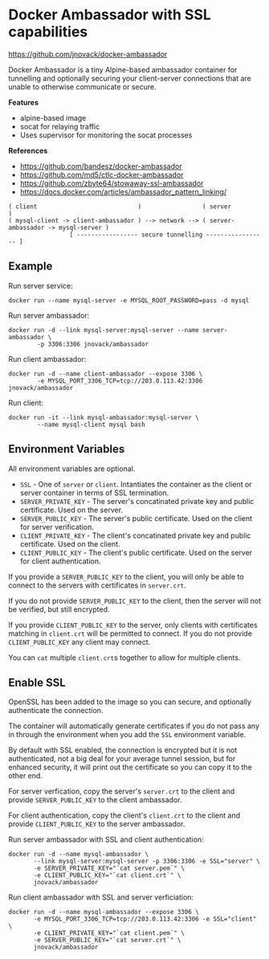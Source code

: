 # Docker Ambassador with SSL capabilities

https://github.com/jnovack/docker-ambassador

Docker Ambassador is a tiny Alpine-based ambassador container for
tunnelling and optionally securing your client-server connections
that are unable to otherwise communicate or secure.


**Features**
* alpine-based image
* socat for relaying traffic
* Uses supervisor for monitoring the socat processes


**References**
* https://github.com/bandesz/docker-ambassador
* https://github.com/md5/ctlc-docker-ambassador
* https://github.com/zbyte64/stowaway-ssl-ambassador
* https://docs.docker.com/articles/ambassador_pattern_linking/


```
( client                            )                 ( server                            )
( mysql-client -> client-ambassador ) --> network --> ( server-ambassador -> mysql-server )
                 [ ----------------- secure tunnelling ----------------- ]
```


## Example

Run server service:
```
docker run --name mysql-server -e MYSQL_ROOT_PASSWORD=pass -d mysql
```

Run server ambassador:
```
docker run -d --link mysql-server:mysql-server --name server-ambassador \
        -p 3306:3306 jnovack/ambassador
```

Run client ambassador:
```
docker run -d --name client-ambassador --expose 3306 \
        -e MYSQL_PORT_3306_TCP=tcp://203.0.113.42:3306 jnovack/ambassador
```

Run client:
```
docker run -it --link mysql-ambassador:mysql-server \
        --name mysql-client mysql bash
```

## Environment Variables

All environment variables are optional.

* `SSL` - One of `server` or `client`. Intantiates the container as the
client or server container in terms of SSL termination.
* `SERVER_PRIVATE_KEY` - The server's concatinated private key and public
certificate. Used on the server.
* `SERVER_PUBLIC_KEY` - The server's public certificate.  Used on the client
for server verification.
* `CLIENT_PRIVATE_KEY` - The client's concatinated private key and public
certificate. Used on the client.
* `CLIENT_PUBLIC_KEY` - The client's public certificate.  Used on the server
for client authentication.

If you provide a `SERVER_PUBLIC_KEY` to the client, you will only be able
to connect to the servers with certificates in `server.crt`.

If you do not provide `SERVER_PUBLIC_KEY` to the client, then the server
will not be verified, but still encrypted.

If you provide `CLIENT_PUBLIC_KEY` to the server, only clients with
certificates matching in `client.crt` will be permitted to connect. If you
do not provide `CLIENT_PUBLIC_KEY` any client may connect.

You can `cat` multiple `client.crt`s together to allow for multiple clients.


## Enable SSL

OpenSSL has been added to the image so you can secure, and optionally
authenticate the connection.

The container will automatically generate certificates if you do not pass
any in through the environment when you add the `SSL` environment variable.

By default with SSL enabled, the connection is encrypted but it is not
authenticated, not a big deal for your average tunnel session, but for
enhanced security, it will print out the certificate so you can copy it
to the other end.

For server verfication, copy the server's `server.crt` to the client and
provide `SERVER_PUBLIC_KEY` to the client ambassador.

For client authentication, copy the client's `client.crt` to the client
and provide `CLIENT_PUBLIC_KEY` to the server ambassador.

Run server ambassador with SSL and client authentication:
```
docker run -d --name mysql-ambassador \
       --link mysql-server:mysql-server -p 3306:3306 -e SSL="server" \
       -e SERVER_PRIVATE_KEY="`cat server.pem`" \
       -e CLIENT_PUBLIC_KEY="`cat client.crt`" \
       jnovack/ambassador
```

Run client ambassador with SSL and server verficiation:
```
docker run -d --name mysql-ambassador --expose 3306 \
       -e MYSQL_PORT_3306_TCP=tcp://203.0.113.42:3306 -e SSL="client" \
       -e CLIENT_PRIVATE_KEY="`cat client.pem`" \
       -e SERVER_PUBLIC_KEY="`cat server.crt`" \
       jnovack/ambassador
```
